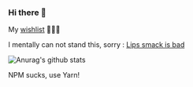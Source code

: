 ### Hi there 👋

My [wishlist](https://www.wishlistr.com/towry) 🦹🏻‍♂️

I mentally can not stand this, sorry : [Lips smack is bad](https://www.zhihu.com/question/407210880)


![Anurag's github stats](https://github-readme-stats.vercel.app/api?username=towry&show_icons=true&theme=radical)


NPM sucks, use Yarn!
